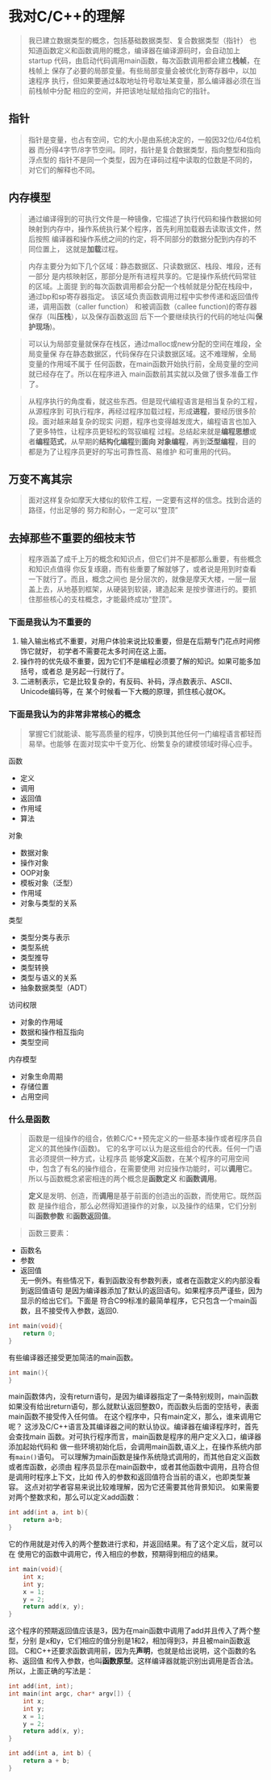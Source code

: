 # 我对C/C++的理解
> 我已建立数据类型的概念，包括基础数据类型、复合数据类型（指针）
> 也知道函数定义和函数调用的概念，编译器在编译源码时，会自动加上startup
> 代码，由启动代码调用main函数，每次函数调用都会建立**栈帧**，在栈帧上
> 保存了必要的局部变量。有些局部变量会被优化到寄存器中，以加速程序
> 执行，但如果要通过&取地址符号取址某变量，那么编译器必须在当前栈帧中分配
> 相应的空间，并把该地址赋给指向它的指针。

## 指针
> 指针是变量，也占有空间，它的大小是由系统决定的，一般因32位/64位机器
> 而分得4字节/8字节空间。同时，指针是复合数据类型，指向整型和指向浮点型的
> 指针不是同一个类型，因为在译码过程中读取的位数是不同的，对它们的解释也不同。

## 内存模型
> 通过编译得到的可执行文件是一种镜像，它描述了执行代码和操作数据如何
> 映射到内存中，操作系统执行某个程序，首先利用加载器去读取该文件，然后按照
> 编译器和操作系统之间的约定，将不同部分的数据分配到内存的不同位置上，
> 这就是**加载**过程。

> 内存主要分为如下几个区域：静态数据区、只读数据区、栈段、堆段，还有一部分
> 是内核映射区，那部分是所有进程共享的。它是操作系统代码常驻的区域。上面提
> 到的每次函数调用都会分配一个栈帧就是分配在栈段中，通过bp和sp寄存器指定。
> 该区域负责函数调用过程中实参传递和返回值传递，调用函数（caller function）
> 和被调函数（callee function)的寄存器保存（叫**压栈**），以及保存函数返回
> 后下一个要继续执行的代码的地址(叫**保护现场**)。

> 可以认为局部变量就保存在栈区，通过malloc或new分配的空间在堆段，全局变量保
> 存在静态数据区，代码保存在只读数据区域。这不难理解，全局变量的作用域不属于
> 任何函数，在main函数开始执行前，全局变量的空间就已经存在了。所以在程序进入
> main函数前其实就以及做了很多准备工作了。

> 从程序执行的角度看，就这些东西。但是现代编程语言是相当复杂的工程，从源程序到
> 可执行程序，再经过程序加载过程，形成**进程**，要经历很多阶段。面对越来越复杂的现实
> 问题，程序也变得越发庞大，编程语言也加入了更多特性，让程序员更轻松的驾驭编程
> 过程。总结起来就是**编程思想**或者**编程范式**，从早期的**结构化编程**到**面向
> 对象编程**，再到**泛型编程**，目的都是为了让程序员更好的写出可靠性高、易维护
> 和可重用的代码。

## 万变不离其宗
> 面对这样复杂如摩天大楼似的软件工程，一定要有这样的信念。找到合适的路径，付出足够的
> 努力和耐心，一定可以“登顶”

## 去掉那些不重要的细枝末节

> 程序涵盖了成千上万的概念和知识点，但它们并不是都那么重要，有些概念和知识点值得
> 你反复琢磨，而有些重要了解就够了，或者说是用到时查看一下就行了。而且，概念之间也
> 是分层次的，就像是摩天大楼，一层一层盖上去，从地基到框架，从硬装到软装，建造起来
> 是按步骤进行的。要抓住那些核心的支柱概念，才能最终成功“登顶”。

### 下面是我认为不重要的

1. 输入输出格式不重要，对用户体验来说比较重要，但是在后期专门花点时间修饰它就好，
初学者不需要花太多时间在这上面。
2. 操作符的优先级不重要，因为它们不是编程必须要了解的知识。如果可能多加括号，或者总
是另起一行就行了。
3. 二进制表示，它是比较复杂的，有反码、补码，浮点数表示、ASCII、Unicode编码等，在
某个时候看一下大概的原理，抓住核心就OK。

### 下面是我认为的非常非常核心的概念
> 掌握它们就能读、能写高质量的程序，切换到其他任何一门编程语言都轻而易举。也能够
> 在面对现实中千变万化、纷繁复杂的建模领域时得心应手。

函数  
- 定义
- 调用
- 返回值
- 作用域  
- 算法

对象  
- 数据对象
- 操作对象
- OOP对象
- 模板对象（泛型） 
- 作用域
- 对象与类型的关系

类型  
- 类型分类与表示
- 类型系统
- 类型推导
- 类型转换
- 类型与语义的关系
- 抽象数据类型（ADT）

访问权限
- 对象的作用域
- 数据和操作相互指向
- 类型空间  

内存模型
- 对象生命周期
- 存储位置
- 占用空间

### 什么是函数

> 函数是一组操作的组合，依赖C/C++预先定义的一些基本操作或者程序员自定义的其他操作(函数)。
> 它的名字可以认为是这些组合的代表。任何一门语言必须提供一种方式，让程序员
> 能够**定义**函数，在某个程序的可用空间中，包含了有名的操作组合，在需要使用
> 对应操作功能时，可以**调用**它。所以与函数概念紧密相连的两个概念是**函数定义**
> 和**函数调用**。

> **定义**是发明、创造，而**调用**是基于前面的创造出的函数，而使用它。既然函数
> 是操作组合，那么必然得知道操作的对象，以及操作的结果，它们分别叫**函数参数**
> 和**函数返回值**。

> 函数三要素： 
- 函数名
- 参数
- 返回值  
无一例外。有些情况下，看到函数没有参数列表，或者在函数定义的内部没看到返回值语句
是因为编译器添加了默认的返回语句。如果程序员严谨些，因为显示的给出它们。下面是
符合C99标准的最简单程序，它只包含一个main函数，且不接受传入参数，返回0.
```c
int main(void){
	return 0;
}
```
有些编译器还接受更加简洁的main函数。
```c
int main(){
}
```
main函数体内，没有return语句，是因为编译器指定了一条特别规则，main函数
如果没有给出return语句，那么就默认返回整数0，而函数头后面的空括号，表面
main函数不接受传入任何值。
在这个程序中，只有main定义，那么，谁来调用它呢？
这涉及C/C++语言及其编译器之间的默认协议。编译器在编译程序时，首先会查找main
函数。对可执行程序而言，main函数是程序的用户定义入口，编译器添加起始代码和
做一些环境初始化后，会调用main函数,语义上，在操作系统内部有`main()`语句。
可以理解为main函数是操作系统隐式调用的，而其他自定义函数或者库函数，必须由
程序员显示在main函数中，或者其他函数中调用，且符合但是调用时程序上下文，比如
传入的参数和返回值符合当前的语义，也即类型兼容。
这点对初学者容易来说比较难理解，因为它还需要其他背景知识。
如果需要对两个整数求和，那么可以定义add函数：
```c
int add(int a, int b){
	return a+b;
}
```
它的作用就是对传入的两个整数进行求和，并返回结果。有了这个定义后，就可以在
使用它的函数中调用它，传入相应的参数，预期得到相应的结果。
```c
int main(void){
	int x;
	int y;
	x = 1;
	y = 2;
	return add(x, y);
}
```
这个程序的预期返回值应该是3，因为在main函数中调用了add并且传入了两个整型，分别
是x和y，它们相应的值分别是1和2，相加得到3，并且被main函数返回。
C和C++还要求函数调用前，因为先**声明**，也就是给出说明，这个函数的名称、返回值
和传入参数，也叫**函数原型**。这样编译器就能识别出调用是否合法。
所以，上面正确的写法是：
```c
int add(int, int);
int main(int argc, char* argv[]) {
	int x;
	int y;
	x = 1;
	y = 2;
	return add(x, y);
}

int add(int a, int b) {
	return a + b;
}
```
